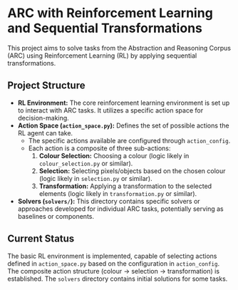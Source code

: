 # ARC with Reinforcement Learning and Sequential Transformations

This project aims to solve tasks from the Abstraction and Reasoning Corpus (ARC) using Reinforcement Learning (RL) by applying sequential transformations.

## Project Structure

-   **RL Environment:** The core reinforcement learning environment is set up to interact with ARC tasks. It utilizes a specific action space for decision-making.
-   **Action Space (`action_space.py`):** Defines the set of possible actions the RL agent can take.
    -   The specific actions available are configured through `action_config`.
    -   Each action is a composite of three sub-actions:
        1.  **Colour Selection:** Choosing a colour (logic likely in `colour_selection.py` or similar).
        2.  **Selection:** Selecting pixels/objects based on the chosen colour (logic likely in `selection.py` or similar).
        3.  **Transformation:** Applying a transformation to the selected elements (logic likely in `transformation.py` or similar).
-   **Solvers (`solvers/`):** This directory contains specific solvers or approaches developed for individual ARC tasks, potentially serving as baselines or components.

## Current Status

The basic RL environment is implemented, capable of selecting actions defined in `action_space.py` based on the configuration in `action_config`. The composite action structure (colour -> selection -> transformation) is established. The `solvers` directory contains initial solutions for some tasks.